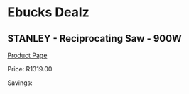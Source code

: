
# Ebucks Dealz
## STANLEY - Reciprocating Saw - 900W
[Product Page](https://www.ebucks.com/web/shop/productSelected.do?prodId=1070058723&catId=1158501552)

Price: R1319.00

Savings: 


	